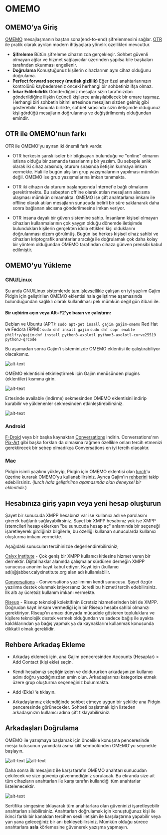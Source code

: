 # OMEMO

## OMEMO’ya Giriş

[OMEMO](https://conversations.im/omemo/) mesajlaşmanın baştan sona(end-to-end) şifrelenmesini sağlar. [OTR](../otr.md) ile pratik olarak ayrılan modern ihtiyaçlara yönelik özellikleri mevcuttur. 

* __Şifreleme__ Bütün şifreleme cihazınızda gerçekleşir. Sohbet güvenli olmayan ağlar ve hizmet sağlayıcılar üzerinden yapılsa bile başkaları tarafından okunması engellenir.
* __Doğrulama__ Konuştuğunuz kişilerin cihazlarının aynı cihaz olduğunu doğrulama.
* __Perfect forward secrecy (mutlak gizlilik)__ Eğer özel anahtarlarınızın kontrolünü kaybederseniz önceki herhangi bir sohbetiniz ifşa olmaz.
* __İnkar Edilebilirlik__ Gönderdiğiniz mesajlar sizin tarafınızdan gönderildiğine ilişkin üçüncü kişilerce anlaşılabilecek bir emare taşımaz. Herhangi biri sohbetin bitimi ertesinde mesajları sizden gelmiş gibi gösterebilir. Bununla birlikte, sohbet sırasında sizin iletişimde olduğunuz kişi gördüğü mesajların doğrulanmış ve değiştirilmemiş olduğundan emindir.

## OTR ile OMEMO'nun farkı

OTR ile OMEMO'yu ayıran iki önemli fark vardır.

* OTR herkesin şanslı iseler bir bilgisayarı bulunduğu ve "online" olmanın istisna olduğu bir zamanda tasarlanmış bir yazılım. Bu sebeple anlık olarak iki cihaz arasında, oturum sırasında iletişim kurmaya imkan vermekte. Hali ile bugün alışılan grup yazışmalarının yapılması mümkün değil. OMEMO ise grup yazışmalarına imkan tanımakta.

* OTR iki cihazın da oturum başlangıcında İnternet'e bağlı olmalarını gerektirmekte. Bu sebepten offline olarak atılan mesajların alıcısına ulaşması mümkün olmamakta. OMEMO ise çift anahtarlama imkanı ile offline olarak atılan mesajların sunucuda belirli bir süre saklanarak daha sonra bağlanan alıcısına gönderilmesine imkan veriyor.

* OTR insana dayalı bir güven sistemine sahip. İnsanların kişisel olmayan cihazları kullanmalarının çok yaygın olduğu dönemde iletişimde bulundukları kişilerin gerçekten iddia ettikleri kişi olduklarını doğrulanması elzem görülmüş. Bugün ise herkes kişisel cihaz sahibi ve cihazları kriptografik anahtarlar aracılığı ile doğrulamak çok daha kolay bir yöntem olduğundan OMEMO tarafından cihaza günven prensibi kabul edilmiştir.

## OMEMO'yu Yükleme

### GNU/Linux

Şu anda GNU/Linux sistemlerde [tam işlevsellikle](https://omemo.top/) çalışan en iyi yazılım [Gajim](https://gajim.org/) Pidgin için geliştirilen OMEMO eklentisi hala geliştirme aşamasında bulunduğundan sağlıklı olarak kullanılması pek mümkün değil gün itibari ile.

#### Bir uçbirim açın veya Alt+F2’ye basın ve çalıştırın:

Debian ve Ubuntu (APT):
`sudo apt-get insall gajim gajim-omemo`
Red Hat ve Fedora (RPM):
`sudo dnf insall gajim`
`sudo dnf copr enable philfry/gajim`
`dnf install python3-axolotl python3-axolotl-curve25519 python3-qrcode`

Bu aşamadan sonra Gajim'i sisteminizde OMEMO eklentisi ile çalıştırabiliyor olacaksınız.

![alt-text](omemo/omemo1.png)

OMEMO eklentisini etkinleştirmek için Gajim menüsünden plugins (eklentiler) kısmına girin.

![alt-text](omemo/omemo2.png)

Ertesinde available (indirme) sekmesinden OMEMO eklentisini indirip kurabilir ve yüklenenler sekmesinden etkinleştirebilirsiniz.

![alt-text](omemo/omemo3.png)

### Android

[F-Droid](https://f-droid.org/) veya bir başka kaynaktan [Conversations](https://conversations.im/) indirin. Conversations'nın [Pix-Art](https://github.com/kriztan/Pix-Art-Messenger) gibi başka forkları da olmasına rağmen özellikle onları tercih etmenizi gerektirecek bir sebep olmadıkça Conversations en iyi tercih olacaktır.

### Mac

Pidgin isimli yazılımı yükleyip, Pidgin için OMEMO eklentisi olan [lurch](https://github.com/gkdr/lurch)'u üzerine kurarak OMEMO'yu kullanabilirsiniz. Ayrıca Gajim'in [rehberini](https://dev.gajim.org/gajim/gajim/-/wikis/Gajim-0.16-MacOS) takip edebilirsiniz. (_lurch hala geliştirilme aşamasında olan deneysel bir eklentidir._)

## Hesabınıza giriş yapın veya yeni hesap oluşturun

Şayet bir sunucuda XMPP hesabınız var ise kullanıcı adı ve parolasını girerek bağlantı sağlayabilirsiniz. Şayet bir XMPP hesabınız yok ise XMPP istemcileri hesap eklerken "bu sunucuda hesap aç" anlamında bir seçeneği işaretleyerek girdiğiniz bilgilerle, bu özelliği kullanan sunucularda kullanıcı oluşturma imkanı vermekte.

Aşağıdaki sunucuları tercihinizde değerlendirebilirsiniz;

[Calyx Institute](https://www.calyxinstitute.org/) - Çok geniş bir XMPP kullanıcı kitlesine hizmet veren bir dernektir. Dijital haklar alanında çalışmalar sürdüren derneğin XMPP sunucusu anonim kayıt kabul ediyor.
Kayıt için (kullanıcı adı)@jabber.calyxinstitute.org alan adı kullanılabilir.

[Conversations](https://conversations.im/#xmpp) - Conversations yazılımının kendi sunucusu. Şayet özgür yazılıma destek olunmak istiyorsanız ücretli bu hizmeti tercih edebilirsiniz. İlk altı ay ücretsiz kullanım imkanı vermekte.

[Riseup](https://www.riseup.net) - Riseup teknoloji kolektifinin ücretsiz hizmetlerinden biri de XMPP. Doğrudan kayıt imkanı vermediği için bir Riseup hesabı sahibi olmanızı gerektiriyor. Riseup'ın amacı dünyada mücadele gösteren topluluklara ve kişilere teknolojik destek vermek olduğundan ve sadece bağış ile ayakta kaldıklarından ya bağış yapmak ya da kaynaklarını kullanmak konusunda dikkatli olmak gereklidir.

## Rehbere Arkadaş Ekleme

* Arkadaş eklemek için, ana Gajim penceresinden Accounts (Hesaplar) > Add Contact (kişi ekle) seçin.

* Kendi hesabınızı seçtiğinizden ve doldururken arkadaşınızın kullanıcı adını doğru yazdığınızdan emin olun. Arkadaşlarınızı kategorize etmek üzere grup oluşturma seçeneğiniz bulunmakta.

* Add (Ekle) ’e tıklayın.

* Arkadaşlarınız eklendiğinde sohbet etmeye uygun bir şekilde ana Pidgin penceresinde görünecekler. Sohbeti başlatmak için listeden arkadaşınızın kullanıcı adına çift tıklayabilirsiniz.

## Arkadaşları Doğrulama

OMEMO ile yazışmaya başlamak için öncelikle konuşma penceresinde mesja kutusunun yanındaki asma kilit sembolünden OMEMO'yu seçmekle başlayın.

![alt-text](omemo/omemo4.png)
![alt-text](omemo/omemo5.png)

Daha sonra ilk mesajınız ile karşı tarafın OMEMO anahtarı sunucudan çekilecek ve size güvenip güvenmediğiniz sorulacak. Bu ekranda size ait tüm cihazların anahtarları ile karşı tarafın kullandığı tüm anahtarlar listelenecektir.

![alt-text](omemo/omemo6.png)

Sertifika simgesine tıklayarak tüm anahtarlara olan güveninizi işaretleyebilir anahtarları silebilirsiniz. Anahtarları doğrulamak için konuştuğunuz kişi ile ikinci farklı bir kanaldan tercihen sesli iletişim ile karşılaştırma yapabilir veya yan yana geleceğiniz bir anı bekleyebilirsiniz. Mümkün olduğu sürece anahtarlara **asla** körlemesine güvenerek yazışma yapmayın.

